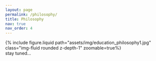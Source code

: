 ```yaml
---
layout: page
permalink: /philosophy/
title: Philosophy
nav: true
nav_order: 4
---
```



<div class="row mt-3">
    <div class="col-sm mt-3 mt-md-0">
        {% include figure.liquid path="assets/img/education_philosophy1.jpg" class="img-fluid rounded z-depth-1" zoomable=true%}
    </div>
</div>
<div class="caption">
    stay tuned...
</div>
